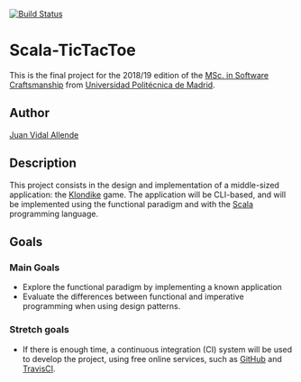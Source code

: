 [![Build Status](https://travis-ci.org/jvidalallende/Klondike-scala.svg?branch=master)](https://travis-ci.org/jvidalallende/Klondike-scala)

# Scala-TicTacToe

This is the final project for the 2018/19 edition of the
[MSc. in Software Craftsmanship](https://www.etsisi.upm.es/master-upm-software-craftsmanship)
from [Universidad Politécnica de Madrid](http://www.upm.es/).

## Author

[Juan Vidal Allende](https://github.com/jvidalallende)

## Description

This project consists in the design and implementation of a middle-sized application: the
[Klondike](https://en.wikipedia.org/wiki/Klondike_(solitaire)) game. The application will
be CLI-based, and will be implemented using the functional paradigm and with the
[Scala](https://www.scala-lang.org/) programming language.

## Goals

### Main Goals

* Explore the functional paradigm by implementing a known application
* Evaluate the differences between functional and imperative programming when using
   design patterns.

### Stretch goals

* If there is enough time, a continuous integration (CI) system will be used to develop the
  project, using free online services, such as [GitHub](https://github.com/) and
  [TravisCI](https://travis-ci.org/).
